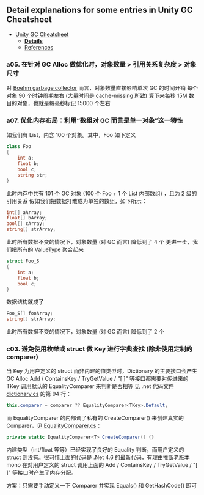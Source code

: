## Detail explanations for some entries in Unity GC Cheatsheet

- [Unity GC Cheatsheet](unity-gc-cheatsheet.md)
    + [**Details**](unity-gc-cheatsheet-details.md)
    + [References](unity-gc-cheatsheet-references.md)

### a05. 在针对 GC Alloc 做优化时，对象数量 > 引用关系复杂度 > 对象尺寸

对 [Boehm garbage collector](https://en.wikipedia.org/wiki/Boehm_garbage_collector) 而言，对象数量直接影响单次 GC 的时间开销
每个对象 90 个时钟周期左右 (大量时间是 cache-missing 所致)
算下来每秒 15M 数目的对象，也就是每毫秒标记 15000 个左右

### a07. 优化内存布局：利用“数组对 GC 而言是单一对象”这一特性

如我们有 List<Foo>，内含 100 个对象。其中，Foo 如下定义

```c#
class Foo
{
    int a;
    float b;
    bool c;
    string str;
}
```

此时内存中共有 101 个 GC 对象 (100 个 Foo + 1 个 List 内部数组) ，且为 2 级的引用关系
假如我们把数据打散成为单独的数组，如下所示：

```c#
int[] aArray;
float[] bArray;
bool[] cArray;
string[] strArray;
```

此时所有数据不变的情况下，对象数量 (对 GC 而言) 降低到了 4 个
更进一步，我们把所有的 ValueType 聚合起来

```c#
struct Foo_S
{
    int a;
    float b;
    bool c;
}
```

数据结构就成了

```c#
Foo_S[] fooArray;
string[] strArray;
```

此时所有数据不变的情况下，对象数量 (对 GC 而言) 降低到了 2 个

### c03. 避免使用枚举或 struct 做 Key 进行字典查找 (除非使用定制的 comparer)

当 Key 为用户定义的 struct 而非内建的值类型时，Dictionary 的主要接口会产生 GC Alloc
Add / ContainsKey / TryGetValue / "[ ]" 等接口都需要对传进来的 TKey 调用默认的 EqualityComparer 来判断是否相等
见 .net 代码文件 [dictionary.cs](http://referencesource.microsoft.com/#mscorlib/system/collections/generic/dictionary.cs) 的第 94 行：

```c#
this.comparer = comparer ?? EqualityComparer<TKey>.Default;
```

而 EqualityComparer 的内部调了私有的 CreateComparer() 来创建真实的 Comparer，见 [EqualityComparer.cs](http://referencesource.microsoft.com/#mscorlib/system/collections/generic/equalitycomparer.cs)：

```c#
private static EqualityComparer<T> CreateComparer() {}
```

内建类型（int/float 等等）已经实现了良好的 Equality 判断，而用户定义的 struct 则没有。很可惜上面的代码是 .Net 4.6 的最新代码，有理由推断老版本 mono 在对用户定义的 struct 调用上面的 Add / ContainsKey / TryGetValue / "[ ]" 等接口时产生了内存分配。

方案：只需要手动定义一下 Comparer 并实现 Equals() 和 GetHashCode() 即可


